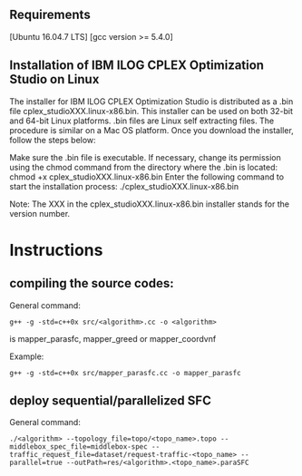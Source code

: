
## Requirements
[Ubuntu 16.04.7 LTS]
[gcc version >= 5.4.0]


## Installation of IBM ILOG CPLEX Optimization Studio on Linux 


The installer for IBM ILOG CPLEX Optimization Studio is distributed as a .bin file cplex_studioXXX.linux-x86.bin. This installer can be used on both 32-bit and 64-bit Linux platforms. .bin files are Linux self extracting files. The procedure is similar on a Mac OS platform. Once you download the installer, follow the steps below:

Make sure the .bin file is executable. If necessary, change its permission using the chmod command from the directory where the .bin is located:
chmod +x cplex_studioXXX.linux-x86.bin
Enter the following command to start the installation process:
./cplex_studioXXX.linux-x86.bin


Note: The XXX in the cplex_studioXXX.linux-x86.bin installer stands for the version number.


# Instructions


## compiling the source codes:

General command:
```shell
g++ -g -std=c++0x src/<algorithm>.cc -o <algorithm>
```
<algorithm> is mapper_parasfc, mapper_greed or mapper_coordvnf
 
Example:
```shell
g++ -g -std=c++0x src/mapper_parasfc.cc -o mapper_parasfc
```

## deploy sequential/parallelized SFC
General command:
```shell
./<algorithm> --topology_file=topo/<topo_name>.topo --middlebox_spec_file=middlebox-spec --traffic_request_file=dataset/request-traffic-<topo_name> --parallel=true --outPath=res/<algorithm>.<topo_name>.paraSFC 
```





